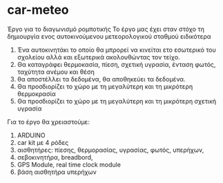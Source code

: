 # car-meteo
Έργο για το διαγωνισμό ρομποτικής
Το έργο μας έχει σταν στόχο τη δημιουργία ενος αυτοκινούμενου μετεορολογικού σταθμού
ειδικότερα 
  1) Ένα αυτοκινητάκι το οποίο θα μπρορεί να κινείται ετο εσωτερικό του σχολείου αλλά και εξωτερικά ακολουθώντας τον τείχο.
  2) Θα καταγράφει θερμοκασία, πίεση, σχετική υγρασία, ένταση φωτός, ταχύτητα ανέμου και θέση
  3) θα αποστέλλει τα δεδομένα, θα αποθηκεύει τα δεδομένα.
  4) Θα προσδιορίζει το χώρο με τη μεγαλύτερη και τη μικρότερη θερμοκρασία
  5) Θα προσδιορίζει το χώρο με τη μεγαλύτερη και τη μικρότερη σχετική υγρασία

Για το έργο θα χρειαστούμε:
  1) ARDUINO 
  2) car kit με 4 ρόδες
  3) αισθητήρες: πίεσης, θερμορασίας, υγρασίας, φωτός, υπερήχων, 
  4) σεβοκινητήρα, breadbord, 
  5) GPS Module, real time clock module
  6) βάση αισθητήρα υπερήχων
